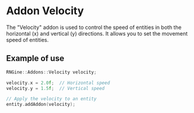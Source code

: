# Addon Velocity


The "Velocity" addon is used to control the speed of entities in both the horizontal (x) and vertical (y) directions. It allows you to set the movement speed of entities.

## Example of use

```cpp
RNGine::Addons::Velocity velocity;

velocity.x = 2.0f;  // Horizontal speed
velocity.y = 1.5f;  // Vertical speed

// Apply the velocity to an entity
entity.addAddon(velocity);
```